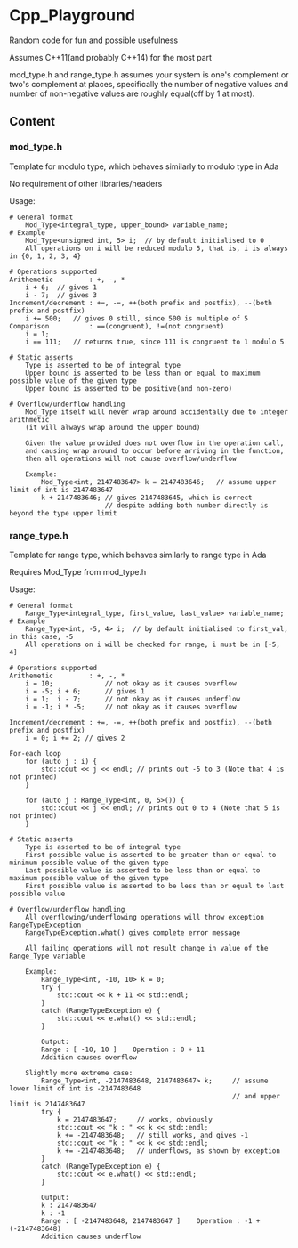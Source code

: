 # Cpp_Playground

Random code for fun and possible usefulness

Assumes C++11(and probably C++14) for the most part

mod_type.h and range_type.h assumes your system is one's complement or two's complement at places, specifically the number of negative values and number of non-negative values are roughly equal(off by 1 at most).

## Content

### mod_type.h
Template for modulo type, which behaves similarly to modulo type in Ada

No requirement of other libraries/headers

Usage:

    # General format
        Mod_Type<integral_type, upper_bound> variable_name;
    # Example
        Mod_Type<unsigned int, 5> i;  // by default initialised to 0
        All operations on i will be reduced modulo 5, that is, i is always in {0, 1, 2, 3, 4}
    
    # Operations supported
    Arithemetic         : +, -, *
        i + 6;  // gives 1
        i - 7;  // gives 3
    Increment/decrement : +=, -=, ++(both prefix and postfix), --(both prefix and postfix)
        i += 500;   // gives 0 still, since 500 is multiple of 5
    Comparison          : ==(congruent), !=(not congruent)
        i = 1;
        i == 111;   // returns true, since 111 is congruent to 1 modulo 5
    
    # Static asserts
        Type is asserted to be of integral type
        Upper bound is asserted to be less than or equal to maximum possible value of the given type
        Upper bound is asserted to be positive(and non-zero)
        
    # Overflow/underflow handling
        Mod_Type itself will never wrap around accidentally due to integer arithmetic
        (it will always wrap around the upper bound)
        
        Given the value provided does not overflow in the operation call,
        and causing wrap around to occur before arriving in the function,
        then all operations will not cause overflow/underflow
        
        Example:
            Mod_Type<int, 2147483647> k = 2147483646;   // assume upper limit of int is 2147483647
            k + 2147483646; // gives 2147483645, which is correct
                            // despite adding both number directly is beyond the type upper limit

### range_type.h
Template for range type, which behaves similarly to range type in Ada

Requires Mod_Type from mod_type.h

Usage:

    # General format
        Range_Type<integral_type, first_value, last_value> variable_name;
    # Example
        Range_Type<int, -5, 4> i;  // by default initialised to first_val, in this case, -5
        All operations on i will be checked for range, i must be in [-5, 4]
    
    # Operations supported
    Arithemetic         : +, -, *
        i = 10;             // not okay as it causes overflow
        i = -5; i + 6;      // gives 1
        i = 1;  i - 7;      // not okay as it causes underflow
        i = -1; i * -5;     // not okay as it causes overflow
        
    Increment/decrement : +=, -=, ++(both prefix and postfix), --(both prefix and postfix)
        i = 0; i += 2; // gives 2
        
    For-each loop
        for (auto j : i) {
            std::cout << j << endl; // prints out -5 to 3 (Note that 4 is not printed)
        }
        
        for (auto j : Range_Type<int, 0, 5>()) {
            std::cout << j << endl; // prints out 0 to 4 (Note that 5 is not printed)
        }
    
    # Static asserts
        Type is asserted to be of integral type
        First possible value is asserted to be greater than or equal to minimum possible value of the given type
        Last possible value is asserted to be less than or equal to maximum possible value of the given type
        First possible value is asserted to be less than or equal to last possible value
        
    # Overflow/underflow handling
        All overflowing/underflowing operations will throw exception RangeTypeException
        RangeTypeException.what() gives complete error message
        
        All failing operations will not result change in value of the Range_Type variable
        
        Example:
            Range_Type<int, -10, 10> k = 0;
            try {
                std::cout << k + 11 << std::endl;
            }
            catch (RangeTypeException e) {
                std::cout << e.what() << std::endl;
            }
            
            Output:
            Range : [ -10, 10 ]    Operation : 0 + 11
            Addition causes overflow
            
        Slightly more extreme case:
            Range_Type<int, -2147483648, 2147483647> k;     // assume lower limit of int is -2147483648
                                                            // and upper limit is 2147483647
            try {
                k = 2147483647;     // works, obviously
                std::cout << "k : " << k << std::endl;
                k += -2147483648;   // still works, and gives -1
                std::cout << "k : " << k << std::endl;
                k += -2147483648;   // underflows, as shown by exception
            }
            catch (RangeTypeException e) {
                std::cout << e.what() << std::endl;
            }

            Output:
            k : 2147483647
            k : -1
            Range : [ -2147483648, 2147483647 ]    Operation : -1 + (-2147483648)
            Addition causes underflow
